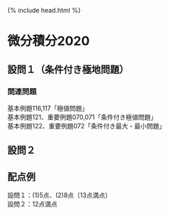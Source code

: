 {% include head.html %}

# 微分積分2020

## 設問１（条件付き極地問題）
### 関連問題
基本例題116,117「極値問題」  
基本例題121、重要例題070,071「条件付き極値問題」  
基本例題122、重要例題072「条件付き最大・最小問題」

## 設問２

## 配点例
設問１：(1)5点、(2)8点（13点満点）  
設問２：12点満点